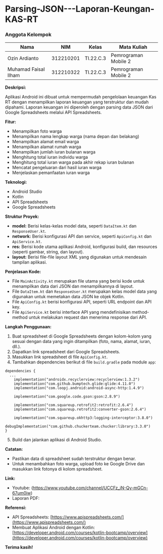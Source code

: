 # Parsing-JSON---Laporan-Keungan-KAS-RT

### Anggota Kelompok <br>

| Nama                      | NIM       | Kelas     | Mata Kuliah          |
| ------------------------- | --------- | --------- | -------------------- |
| Ozin Ardianto             | 312210201 | TI.22.C.3 | Pemrograman Mobile 2 |
| Muhamad Faisal Ilham      | 312210322 | TI.22.C.3 | Pemrograman Mobile 2 |


**Deskripsi:**

Aplikasi Android ini dibuat untuk mempermudah pengelolaan keuangan Kas RT dengan menampilkan laporan keuangan yang terstruktur dan mudah dipahami. Laporan keuangan ini diperoleh dengan parsing data JSON dari Google Spreadsheets melalui API Spreadsheets.

**Fitur:**

* Menampilkan foto warga
* Menampilkan nama lengkap warga (nama depan dan belakang)
* Menampilkan alamat email warga
* Menampilkan alamat rumah warga
* Menampilkan jumlah iuran bulanan warga
* Menghitung total iuran individu warga
* Menghitung total iuran warga pada akhir rekap iuran bulanan
* Mencatat pengeluaran dari hasil iuran warga
* Menjelaskan pemanfaatan iuran warga

**Teknologi:**

* Android Studio
* Kotlin
* API Spreadsheets
* Google Spreadsheets

**Struktur Proyek:**

* **model:** Berisi kelas-kelas model data, seperti `DataItem.kt` dan `ResponseUser.kt`.
* **network:** Berisi konfigurasi API dan service, seperti `ApiConfig.kt` dan `ApiService.kt`.
* **res:** Berisi kode utama aplikasi Android, konfigurasi build, dan resources (seperti gambar, string, dan layout).
* **layout:** Berisi file-file layout XML yang digunakan untuk mendesain tampilan aplikasi.

**Penjelasan Kode:**

* File `MainActivity.kt` merupakan file utama yang berisi kode untuk menampilkan data dari JSON dan menampilkannya di layout.
* File `DataItem.kt` dan `ResponseUser.kt` merupakan kelas model data yang digunakan untuk memetakan data JSON ke objek Kotlin.
* File `ApiConfig.kt` berisi konfigurasi API, seperti URL endpoint dan API key.
* File `ApiService.kt` berisi interface API yang mendefinisikan method-method untuk melakukan request dan menerima response dari API.

**Langkah Penggunaan:**

1. Buat spreadsheet di Google Spreadsheets dengan kolom-kolom yang sesuai dengan data yang ingin ditampilkan (foto, nama, alamat, iuran, dll.).
2. Dapatkan link spreadsheet dari Google Spreadsheets.
3. Masukkan link spreadsheet di file `ApiConfig.kt`.
4. Tambahkan dependencies berikut di file `build.gradle` pada module `app`:

```
dependencies {
  ...
    implementation("androidx.recyclerview:recyclerview:1.3.2")
    implementation("com.github.bumptech.glide:glide:4.11.0")
    implementation("com.loopj.android:android-async-http:1.4.9")

    implementation("com.google.code.gson:gson:2.8.9")

    implementation("com.squareup.retrofit2:retrofit:2.6.4")
    implementation("com.squareup.retrofit2:converter-gson:2.6.4")

    implementation("com.squareup.okhttp3:logging-interceptor:3.8.0")
    debugImplementation("com.github.chuckerteam.chucker:library:3.3.0")
}
```

5. Build dan jalankan aplikasi di Android Studio.

**Catatan:**

* Pastikan data di spreadsheet sudah terstruktur dengan benar.
* Untuk menambahkan foto warga, upload foto ke Google Drive dan masukkan link fotonya di kolom spreadsheet.

**Link:**

* Youtube: (https://www.youtube.com/channel/UCCFz_iN-Qy-mGCn-67um0iw)
* Laporan PDF: 

**Referensi:**

* API Spreadsheets: [https://www.apispreadsheets.com/](https://www.apispreadsheets.com/)
* Membuat Aplikasi Android dengan Kotlin: [https://developer.android.com/courses/kotlin-bootcamp/overview](https://developer.android.com/courses/kotlin-bootcamp/overview)

**Terima kasih!**
